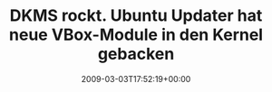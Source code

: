 ---
retweeted: false
source: <a href="http://twitter.com" rel="nofollow">Twitter Web Client</a>
entities:
  hashtags: []
  symbols: []
  user_mentions: []
  urls: []
display_text_range:
- '0'
- '104'
favorite_count: '0'
id_str: '1274720986'
truncated: false
retweet_count: '0'
id: '1274720986'
created_at: Tue Mar 03 17:52:19 +0000 2009
favorited: false
full_text: DKMS rockt. Ubuntu Updater hat neue VBox-Module in den Kernel gebacken
  und ich habs nichmal mitbekommen.
lang: de
tags:
- pesos/twitter
date: '2009-03-03T17:52:19+00:00'
src: https://twitter.com/bascht/status/1274720986
original_url: https://twitter.com/bascht/status/1274720986
type: twitter_tweet
text: DKMS rockt. Ubuntu Updater hat neue VBox-Module in den Kernel gebacken und ich
  habs nichmal mitbekommen.
title: 'DKMS rockt. Ubuntu Updater hat neue VBox-Module in den Kernel gebacken '

---